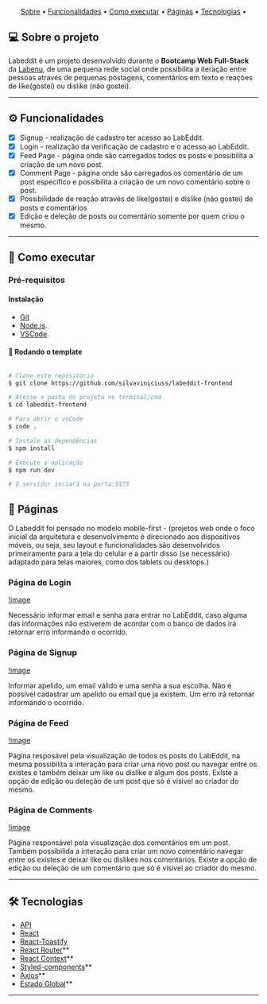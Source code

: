 
<p align="center">
 <a href="#-sobre-o-projeto">Sobre</a> •
 <a href="#-funcionalidades">Funcionalidades</a> •
 <a href="#-como-executar">Como executar</a> • 
 <a href="#-paginas">Páginas</a> • 
 <a href="#-tecnologias">Tecnologias</a> • 
</p>

## 💻 Sobre o projeto 

Labeddit é um projeto desenvolvido durante o **Bootcamp Web Full-Stack** da [Labenu](https://www.labenu.com.br/), de uma pequena rede social onde possibilita a iteração entre pessoas através de pequenas postagens, comentários em texto e reações de like(gostei) ou dislike (não gostei).

---

## ⚙️ Funcionalidades

  - [x] Signup - realização de cadastro ter acesso ao LabEddit.
  - [x] Login - realização da verificação de cadastro e o acesso ao LabEddit.
  - [x] Feed Page - página onde são carregados todos os posts e possibilita a criação de um novo post.
  - [x] Comment Page - página onde são carregados os comentário de um post especifico e possibilita a criação de um novo comentário sobre o post.
  - [x] Possibilidade de reação através de like(gostei) e dislike (não gostei) de posts e comentários
  - [x] Edição e deleção de posts ou comentário somente por quem criou o mesmo.

---

## 🚀 Como executar

### Pré-requisitos

#### Instalação
- [Git](https://git-scm.com) 
- [Node.js](https://nodejs.org/en/).
- [VSCode](https://code.visualstudio.com/).

#### 🎲 Rodando o template

```bash

# Clone este repositório
$ git clone https://github.com/silvaviniciuss/labeddit-frontend

# Acesse a pasta do projeto no terminal/cmd
$ cd labeddit-frontend

# Para abrir o vsCode
$ code .

# Instale as dependências
$ npm install

# Execute a aplicação
$ npm run dev

# O servidor inciará na porta:5173 

```

## 📄 Páginas


O Labeddit foi pensado no modelo mobile-first - (projetos web onde o foco inicial da arquitetura e desenvolvimento é direcionado aos dispositivos móveis, ou seja, seu layout e funcionalidades são desenvolvidos primeiramente para a tela do celular e a partir disso (se necessário) adaptado para telas maiores, como dos tablets ou desktops.)

### Página de Login

[!image](https://github.com/silvaviniciuss/labeddit-frontend/blob/main/src/assets/image/login.png)

Necessário informar email e senha para entrar no LabEddit, caso alguma das informações não estiverem de acordar com o banco de dados irá retornar erro informando o ocorrido.

### Página de Signup

[!image](https://github.com/silvaviniciuss/labeddit-frontend/blob/main/src/assets/image/signup.png)

Informar apelido, um email válido e uma senha a sua escolha.
Não é possível cadastrar um apelido ou email que ja existem. Um erro irá retornar informando o ocorrido.

### Página de Feed

[!image](https://github.com/silvaviniciuss/labeddit-frontend/blob/main/src/assets/image/feed.png)

Página resposável pela visualização de todos os posts do LabEddit, na mesma possibilita a interação para criar uma novo post ou navegar entre os existes e também deixar um like ou dislike e algum dos posts.
Existe a opção de edição ou deleção de um post que só é visivel ao criador do mesmo.

### Página de Comments

[!image](https://github.com/silvaviniciuss/labeddit-frontend/blob/main/src/assets/image/comments.png)

Página responsável pela visualização dos comentários em um post. Também possibilida a interação para criar um novo comentário navegar entre os existes e deixar like ou dislikes nos comentários.
Existe a opção de edição ou deleção de um comentário que só é visivel ao criador do mesmo.

---

## 🛠 Tecnologias


- [API](https://developer.mozilla.org/pt-BR/docs/Learn/JavaScript/Client-side_web_APIs/Introduction)   
- [React](https://react.dev/)
- [React-Toastify](https://medium.com/@kimuradev/react-toastify-78f394cda71e)
- [React Router](https://reactrouter.com/en/main)**
- [React Context](https://legacy.reactjs.org/docs/context.html)**
- [Styled-components](https://styled-components.com/)**
- [Axios](https://axios-http.com/ptbr/docs/intro)**
- [Estado Global](https://coderpad.io/blog/development/global-state-management-react/)**

---
